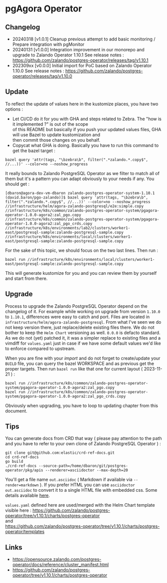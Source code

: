 # pgAgora Operator

## Changelog
- 20240318 [v1.0.1] Cleanup previous attempt to add basic monitoring / Prepare integration with pgMonitor
- 20240131 [v1.0.0] Integration improvement in our monorepo and upgrade to Zalando Operator 1.10.1
  See release notes : https://github.com/zalando/postgres-operator/releases/tag/v1.10.1
- 202309xx [v0.0.0] Initial import for PoC based on Zalando Operator 1.10.0
  See release notes : https://github.com/zalando/postgres-operator/releases/tag/v1.10.0

## Update

To reflect the update of values here in the kustomize places, you have two options :
- Let CI/CD do it for you with GHA and steps related to Zebra. The "how is it implemented ?" is out of the scope  
of this README but basically if you push your updated values files, GHA will use Bazel to update kustomization and  
then commit those changes on you behalf.
- Copycat what GHA is doing. Basically you have to run this command to get the bazel target :
```
bazel query 'attr(tags, "\bzebra\b", filter(".*zalando.*.copy$", //...))' --color=no --noshow_progress
```
It really bounds to Zalando PostgreSQL Operator as we filter to match all of them but it's a pattern you can adapt obviously to your needs if any.
You should get :
```
[dbaron@agora-dev-vm-dbaron zalando-postgres-operator-system-1.10.1 (david.baron/pgo-zalando)]$ bazel query 'attr(tags, "\bzebra\b", filter(".*zalando.*.copy$", //...))' --color=no --noshow_progress
//infrastructure/helm/agora-zalando-postgresql/e2e:simple.copy
//infrastructure/k8s/common/zalando-postgres-operator-system/pgagora-operator-1.0.0-agora2:zal_pgo.copy
//infrastructure/k8s/common/zalando-postgres-operator-system/pgagora-operator-1.0.0-agora2:zal_pgo_crds.copy
//infrastructure/k8s/environments/lab2/clusters/worker1-east/postgresql-sample:zalando-postgresql-sample.copy
//infrastructure/k8s/environments/local/clusters/worker1-east/postgresql-sample:zalando-postgresql-sample.copy
```
For the sake of this topic, we should focus on the two last lines.
Then run :
```
bazel run //infrastructure/k8s/environments/local/clusters/worker1-east/postgresql-sample:zalando-postgresql-sample.copy
```
This will generate kustomize for you and you can review them by yourself and start from there.

## Upgrade

Process to upgrade the Zalando PostgreSQL Operator depend on the changelog of it.
For example while working on upgrade from version `1.10.0` to `1.10.1`, differences were easy to catch and port.
Files are located in `infrastructure/helm/agora-zalando-postgresql`. From what I've seen we do not keep version there,
just replace/delete existing files there. We do not bother to keep the `Helm Chart` versioning as well. `0.0.0` is
defacto standard.
As we do not (yet) patched it, it was a simpler replace to existing files and a vimdiff for `values.yaml` just
in case if we have some default values we'd like to enforce compared to upstream.

When you are fine with your *import* and do not forget to create/update your `BUILD` file, you can query the bazel
WORKSPACE and as previous get the proper targets.
Then run `bazel run` like that one for current layout ( 2023-11-21 ) :
```
bazel run //infrastructure/k8s/common/zalando-postgres-operator-system/pgagora-operator-1.0.0-agora2:zal_pgo.copy
bazel run //infrastructure/k8s/common/zalando-postgres-operator-system/pgagora-operator-1.0.0-agora2:zal_pgo_crds.copy
```

Obviously when upgrading, you have to loop to updating chapter from this document.

## Tips
You can generate docs from CRD that way ( please pay attention to the path and you have to refer
to your own clone of Zalando PostgreSQL Operator ) :
```
git clone git@github.com:elastic/crd-ref-docs.git
cd crd-ref-docs
go build
./crd-ref-docs --source-path=/home/dbaron/git/postgres-operator/pkg/apis --renderer=asciidoctor --max-depth=20
```
You'll get a file name `out.asciidoc` ( Markdown if available via `--render=markdown` ).
If you prefer HTML you can use `asciidoctor out.asciidoc` to convert it to a single HTML file with embedded css.
Some details available [here](https://alvinalexander.com/source-code/how-to-convert-asciidoc-to-html/).

`values.yaml` defined here are used/merged with the Helm Chart template visible here :
https://github.com/zalando/postgres-operator/tree/v1.10.1/charts/postgres-operator  
and  
https://github.com/zalando/postgres-operator/tree/v1.10.1/charts/postgres-operator/templates

## Links

- https://opensource.zalando.com/postgres-operator/docs/reference/cluster_manifest.html
- https://github.com/zalando/postgres-operator/tree/v1.10.1/charts/postgres-operator  
